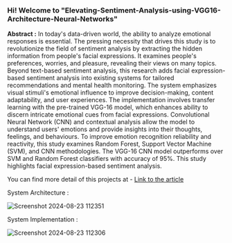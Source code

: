 ### Hi! Welcome to "Elevating-Sentiment-Analysis-using-VGG16-Architecture-Neural-Networks"

**Abstract :** In today's data-driven world, the ability to analyze emotional responses is essential. The pressing necessity that drives this study is to revolutionize the field of sentiment analysis by extracting the hidden information from people's facial expressions. It examines people's preferences, worries, and pleasure, revealing their views on many topics. Beyond text-based sentiment analysis, this research adds facial expression-based sentiment analysis into existing systems for tailored recommendations and mental health monitoring. The system emphasizes visual stimuli's emotional influence to improve decision-making, content adaptability, and user experiences. The implementation involves transfer learning with the pre-trained VGG-16 model, which enhances ability to discern intricate emotional cues from facial expressions. Convolutional Neural Network (CNN) and contextual analysis allow the model to understand users' emotions and provide insights into their thoughts, feelings, and behaviours. To improve emotion recognition reliability and reactivity, this study examines Random Forest, Support Vector Machine (SVM), and CNN methodologies. The VGG-16 CNN model outperforms over SVM and Random Forest classifiers with accuracy of 95%. This study highlights facial expression-based sentiment analysis.


You can find more detail of this projects at - [Link to the article](10.11591/ijai.v13.i3.pp3395-3403)

System Architecture : 

![Screenshot 2024-08-23 112351](https://github.com/user-attachments/assets/de7f8911-4e66-4bef-927d-72abc356d926)


System Implementation :

![Screenshot 2024-08-23 112306](https://github.com/user-attachments/assets/11a700e2-25e0-47f5-a349-eccc88963fb6)

